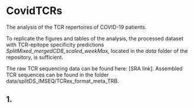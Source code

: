 # CovidTCRs
The analysis of the TCR repertoires of COVID-19 patients.

To replicate the figures and tables of the analysis, the processed dataset with TCR-epitope specificity predictions
*SplitMixed_mergedCD8_scaled_weekMax*, located in the *data* folder of the repository, is sufficient.

The raw TCR sequencing data can be found here: [SRA link]. Assembled TCR sequences can be found in the folder 
data/splitDS_IMSEQ/TCRex_format_meta_TRB.

## 1. 